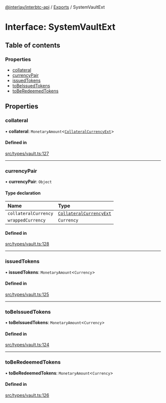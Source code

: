 [@interlay/interbtc-api](../README.md) / [Exports](../modules.md) / SystemVaultExt

# Interface: SystemVaultExt

## Table of contents

### Properties

- [collateral](SystemVaultExt.md#collateral)
- [currencyPair](SystemVaultExt.md#currencypair)
- [issuedTokens](SystemVaultExt.md#issuedtokens)
- [toBeIssuedTokens](SystemVaultExt.md#tobeissuedtokens)
- [toBeRedeemedTokens](SystemVaultExt.md#toberedeemedtokens)

## Properties

### <a id="collateral" name="collateral"></a> collateral

• **collateral**: `MonetaryAmount`\<[`CollateralCurrencyExt`](../modules.md#collateralcurrencyext)\>

#### Defined in

[src/types/vault.ts:127](https://github.com/interlay/interbtc-api/blob/1c0379f56248ac2da57930d5704199f69f941aa8/src/types/vault.ts#L127)

___

### <a id="currencypair" name="currencypair"></a> currencyPair

• **currencyPair**: `Object`

#### Type declaration

| Name | Type |
| :------ | :------ |
| `collateralCurrency` | [`CollateralCurrencyExt`](../modules.md#collateralcurrencyext) |
| `wrappedCurrency` | `Currency` |

#### Defined in

[src/types/vault.ts:128](https://github.com/interlay/interbtc-api/blob/1c0379f56248ac2da57930d5704199f69f941aa8/src/types/vault.ts#L128)

___

### <a id="issuedtokens" name="issuedtokens"></a> issuedTokens

• **issuedTokens**: `MonetaryAmount`\<`Currency`\>

#### Defined in

[src/types/vault.ts:125](https://github.com/interlay/interbtc-api/blob/1c0379f56248ac2da57930d5704199f69f941aa8/src/types/vault.ts#L125)

___

### <a id="tobeissuedtokens" name="tobeissuedtokens"></a> toBeIssuedTokens

• **toBeIssuedTokens**: `MonetaryAmount`\<`Currency`\>

#### Defined in

[src/types/vault.ts:124](https://github.com/interlay/interbtc-api/blob/1c0379f56248ac2da57930d5704199f69f941aa8/src/types/vault.ts#L124)

___

### <a id="toberedeemedtokens" name="toberedeemedtokens"></a> toBeRedeemedTokens

• **toBeRedeemedTokens**: `MonetaryAmount`\<`Currency`\>

#### Defined in

[src/types/vault.ts:126](https://github.com/interlay/interbtc-api/blob/1c0379f56248ac2da57930d5704199f69f941aa8/src/types/vault.ts#L126)

